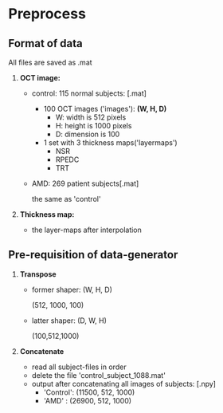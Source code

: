 # Preprocess

## Format of data

All files are saved as .mat
1. **OCT image:** 

   - control: 115 normal subjects: [.mat]
     - 100 OCT images ('images'): **(W, H, D)**
       - W: width is 512 pixels
       - H: height is 1000 pixels
       - D: dimension is 100
     - 1 set with 3 thickness maps('layermaps')
       - NSR
       - RPEDC
       - TRT

   - AMD: 269 patient subjects[.mat]

     the same as 'control'

2. **Thickness map:**

   - the layer-maps after interpolation

## Pre-requisition of data-generator

1. **Transpose**

   - former shaper: (W, H, D)

     (512, 1000, 100)

   - latter shaper: (D, W, H)

     (100,512,1000)

2. **Concatenate**

   - read all subject-files in order
   - delete the file 'control_subject_1088.mat'
   - output after concatenating all images of subjects: [.npy]
     - 'Control': (11500, 512, 1000)
     -  'AMD' : (26900, 512, 1000)